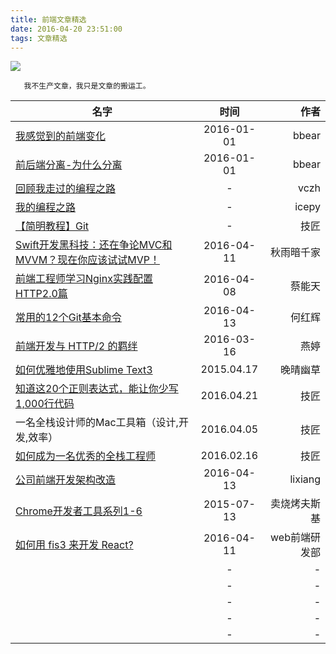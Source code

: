 ```yaml
---
title: 前端文章精选
date: 2016-04-20 23:51:00
tags: 文章精选
---
```


![](http://7xsgf8.com1.z0.glb.clouddn.com/image/%E5%89%8D%E7%AB%AF%E7%B2%BE%E9%80%89.png)


       我不生产文章，我只是文章的搬运工。

<!--more-->




| 名字 | 时间 | 作者 |
| -----|:----:| ----:|
|  [我感觉到的前端变化](http://bbear.me/wo-suo-gan-jue-dao-de-qian-duan-bian-hua/)  | 2016-01-01    |   bbear  |
|  [前后端分离-为什么分离](http://bbear.me/qian-hou-duan-fen-chi/)  | 2016-01-01    |   bbear   |
|  [回顾我走过的编程之路](https://segmentfault.com/a/1190000004907985)  | -    |   vczh  |
|  [我的编程之路](https://github.com/icepy/_posts/issues/32)  | -    |   icepy   |
| [【简明教程】Git](http://www.jianshu.com/p/86dfc616de68)  | -    |   技匠   |
|  [ Swift开发黑科技：还在争论MVC和MVVM？现在你应该试试MVP！](http://blog.csdn.net/cg1991130/article/details/51116120)  | 2016-04-11    |   秋雨暗千家  |
|  [前端工程师学习Nginx实践配置HTTP2.0篇](http://cnt1992.xyz/2016/04/08/upgrade-nginx-to-http2/)  | 2016-04-08    |   蔡能天  |
|  [常用的12个Git基本命令](https://www.sdk.cn/news/2957)  | 2016-04-13    |   何红辉  |
|  [前端开发与 HTTP/2 的羁绊](http://aotu.io/notes/2016/03/17/http2-char/?o2src=juejin&o2layout=compat)  | 2016-03-16    |    燕婷  |
| [如何优雅地使用Sublime Text3](http://www.jianshu.com/p/3cb5c6f2421c)  | 2015.04.17    |   晚晴幽草  |
|  [知道这20个正则表达式，能让你少写1,000行代码](http://www.jianshu.com/p/e7bb97218946)  | 2016.04.21    |   技匠  |
|  一名全栈设计师的Mac工具箱（设计,开发,效率）  | 2016.04.05    |   技匠  |
|  [如何成为一名优秀的全栈工程师](http://www.jianshu.com/p/f0d134ed7fd0)  | 2016.02.16    |   技匠   |
|  [公司前端开发架构改造](https://segmentfault.com/a/1190000004962586)  | 2016-04-13    |   lixiang  |
|  [Chrome开发者工具系列1-6](http://www.cnblogs.com/constantince/category/712675.html)  | 2015-07-13   |   卖烧烤夫斯基  |
|  [如何用 fis3 来开发 React?](http://fex.baidu.com/blog/2016/04/develop-react-with-fis3/#comments)  | 2016-04-11    |   web前端研发部 |
|    | -    |   -  |
|    | -    |   -  |
|    | -    |   -  |
|    | -    |   -  |
|    | -    |   -  |
